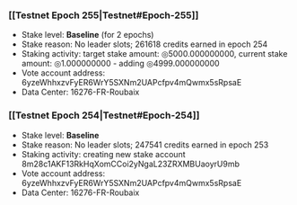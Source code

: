 ### [[Testnet Epoch 255|Testnet#Epoch-255]]
* Stake level: **Baseline** (for 2 epochs)
* Stake reason: No leader slots; 261618 credits earned in epoch 254
* Staking activity: target stake amount: ◎5000.000000000, current stake amount: ◎1.000000000 - adding ◎4999.000000000
* Vote account address: 6yzeWhhxzvFyER6WrY5SXNm2UAPcfpv4mQwmx5sRpsaE
* Data Center: 16276-FR-Roubaix
### [[Testnet Epoch 254|Testnet#Epoch-254]]
* Stake level: **Baseline**
* Stake reason: No leader slots; 247541 credits earned in epoch 253
* Staking activity: creating new stake account 8m28c1AKF13RkHqXomCCoi2yNgaL23ZRXMBUaoyrU9mb
* Vote account address: 6yzeWhhxzvFyER6WrY5SXNm2UAPcfpv4mQwmx5sRpsaE
* Data Center: 16276-FR-Roubaix